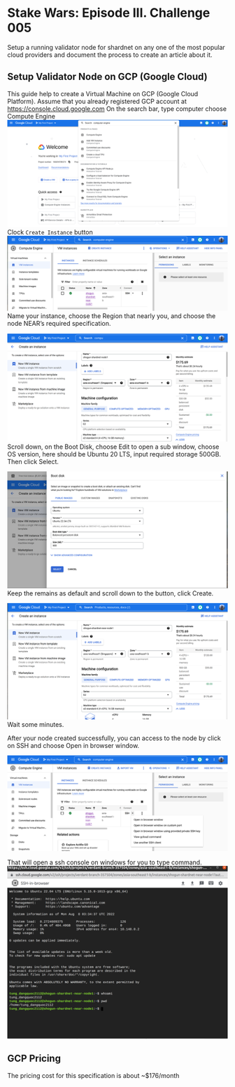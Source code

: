 # Stake Wars: Episode III. Challenge 005

Setup a running validator node for shardnet on any one of the most popular cloud providers and document the process to create an article about it.

## Setup Validator Node on GCP (Google Cloud)
This guide help to create a Virtual Machine on GCP (Google Cloud Platform). Assume that you already registered GCP account at https://console.cloud.google.com
On the search bar, type computer choose Compute Engine
![img](./images/005/1.png)
Clock ```Create Instance``` button
![img](./images/005/2.png)
Name your instance, choose the Region that nearly you, and choose the node NEAR’s required specification.

![img](./images/005/3.png)
Scroll down, on the Boot Disk, choose Edit to open a sub window, choose OS version, here should be Ubuntu 20 LTS, input required storage 500GB. Then click Select.

![img](./images/005/4.png)
Keep the remains as default and scroll down to the button, click Create.

![img](./images/005/5.png)
Wait some minutes. 

After your node created successfully, you can access to the node by click on SSH and choose Open in browser window.

![img](./images/005/6.png)

That will open a ssh console on windows for you to type command.
![img](./images/005/7.png)

## GCP Pricing
The pricing cost for this specification is about ~$176/month
